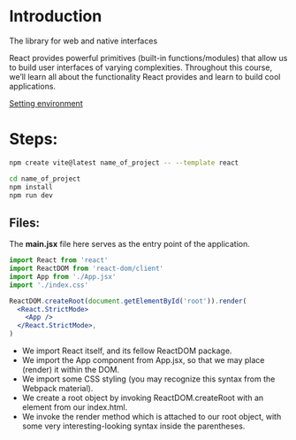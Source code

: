 # Introduction
The library for web and native interfaces

React provides powerful primitives (built-in functions/modules) that allow us to build user interfaces of varying complexities. Throughout this course, we’ll learn all about the functionality React provides and learn to build cool applications.

[Setting environment](https://www.theodinproject.com/lessons/node-path-react-new-setting-up-a-react-environment)

# Steps:
```bash
npm create vite@latest name_of_project -- --template react

cd name_of_project
npm install
npm run dev
```

## Files:
The **main.jsx** file here serves as the entry point of the application.
```jsx
import React from 'react'
import ReactDOM from 'react-dom/client'
import App from './App.jsx'
import './index.css'

ReactDOM.createRoot(document.getElementById('root')).render(
  <React.StrictMode>
    <App />
  </React.StrictMode>,
)
```

* We import React itself, and its fellow ReactDOM package.
* We import the App component from App.jsx, so that we may place (render) it within the DOM.
* We import some CSS styling (you may recognize this syntax from the Webpack material).
* We create a root object by invoking ReactDOM.createRoot with an element from our index.html.
* We invoke the render method which is attached to our root object, with some very interesting-looking syntax inside the parentheses.

